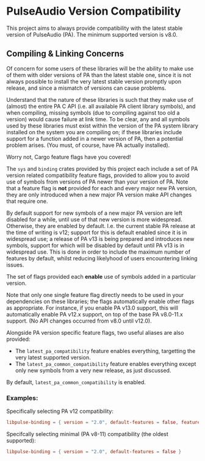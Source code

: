 PulseAudio Version Compatibility
=============================

This project aims to always provide compatibility with the latest stable version of PulseAudio (PA).
The minimum supported version is v8.0.

## Compiling & Linking Concerns

Of concern for some users of these libraries will be the ability to make use of them with older
versions of PA than the latest stable one, since it is not always possible to install the very
latest stable version promptly upon release, and since a mismatch of versions can cause problems.

Understand that the nature of these libraries is such that they make use of (almost) the entire PA C
API (i.e. all available PA client library symbols), and when compiling, missing symbols (due to
compiling against too old a version) would cause failure at link time. To be clear, any and all
symbols used by these libraries must exist within the version of the PA system library installed on
the system you are compiling on; if these libraries include support for a function added in a newer
version of PA, then a potential problem arises. (You must, of course, have PA actually installed).

Worry not, Cargo feature flags have you covered!

The `sys` and `binding` crates provided by this project each include a set of PA version related
compatibility feature flags, provided to allow you to avoid use of symbols from versions of PA newer
than your version of PA. Note that a feature flag is **not** provided for each and every major new
PA version, they are only introduced when a new major PA version make API changes that require one.

By default support for new symbols of a new major PA version are left disabled for a while, until
use of that new version is more widespread. Otherwise, they are enabled by default. I.e. the current
stable PA release at the time of writing is v12; support for this is default enabled since it is in
widespread use; a release of PA v13 is being prepared and introduces new symbols, support for which
will be disabled by default until PA v13 is in widespread use. This is done in order to include the
maximum number of features by default, whilst reducing likelyhood of users encountering linking
issues.

The set of flags provided each **enable** use of symbols added in a particular version.

Note that only one single feature flag directly needs to be used in your dependencies on these
libraries; the flags automatically enable other flags as appropriate. For instance, if you enable PA
v13.0 support, this will automatically enable PA v12.x support, on top of the base PA v8.0-11.x
support. (No API changes occurred from v8.0 until v12.0).

Alongside PA version specific feature flags, two useful aliases are also provided:
 - The `latest_pa_compatibility` feature enables everything, targetting the very latest supported
   version.
 - The `latest_pa_common_compatibility` feature enables everything except only new symbols from a
   very new release, as just discussed.

By default, `latest_pa_common_compatibility` is enabled.

### Examples:

Specifically selecting PA v12 compatibility:

```toml
libpulse-binding = { version = "2.0", default-features = false, features = "pa_v12_compatibility" }
```

Specifcally selecting minimal (PA v8-11) compatibility (the oldest supported):

```toml
libpulse-binding = { version = "2.0", default-features = false }
```
